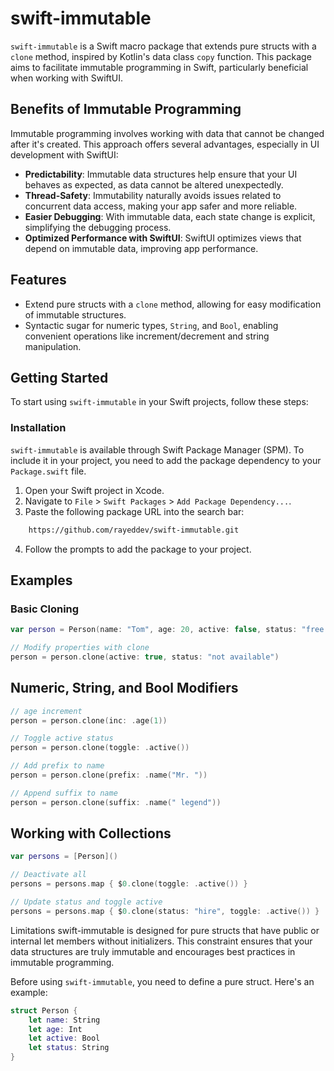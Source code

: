 # swift-immutable

`swift-immutable` is a Swift macro package that extends pure structs with a `clone` method, inspired by Kotlin's data class `copy` function. This package aims to facilitate immutable programming in Swift, particularly beneficial when working with SwiftUI.

## Benefits of Immutable Programming

Immutable programming involves working with data that cannot be changed after it's created. This approach offers several advantages, especially in UI development with SwiftUI:

- **Predictability**: Immutable data structures help ensure that your UI behaves as expected, as data cannot be altered unexpectedly.
- **Thread-Safety**: Immutability naturally avoids issues related to concurrent data access, making your app safer and more reliable.
- **Easier Debugging**: With immutable data, each state change is explicit, simplifying the debugging process.
- **Optimized Performance with SwiftUI**: SwiftUI optimizes views that depend on immutable data, improving app performance.

## Features

- Extend pure structs with a `clone` method, allowing for easy modification of immutable structures.
- Syntactic sugar for numeric types, `String`, and `Bool`, enabling convenient operations like increment/decrement and string manipulation.

## Getting Started

To start using `swift-immutable` in your Swift projects, follow these steps:

### Installation

`swift-immutable` is available through Swift Package Manager (SPM). To include it in your project, you need to add the package dependency to your `Package.swift` file.

1. Open your Swift project in Xcode.
2. Navigate to `File` > `Swift Packages` > `Add Package Dependency...`.
3. Paste the following package URL into the search bar:

```bash
    https://github.com/rayeddev/swift-immutable.git
```
4. Follow the prompts to add the package to your project.


## Examples

### Basic Cloning

```swift
var person = Person(name: "Tom", age: 20, active: false, status: "free to hire")

// Modify properties with clone
person = person.clone(active: true, status: "not available")
```
## Numeric, String, and Bool Modifiers
```swift
// age increment
person = person.clone(inc: .age(1))

// Toggle active status
person = person.clone(toggle: .active())

// Add prefix to name
person = person.clone(prefix: .name("Mr. "))

// Append suffix to name
person = person.clone(suffix: .name(" legend"))
```

## Working with Collections

```swift
var persons = [Person]()

// Deactivate all
persons = persons.map { $0.clone(toggle: .active()) }

// Update status and toggle active
persons = persons.map { $0.clone(status: "hire", toggle: .active()) }
```

Limitations
swift-immutable is designed for pure structs that have public or internal let members without initializers.
This constraint ensures that your data structures are truly immutable and encourages best practices in immutable programming.

Before using `swift-immutable`, you need to define a pure struct. Here's an example:

```swift
struct Person {
    let name: String
    let age: Int
    let active: Bool
    let status: String
}
```



